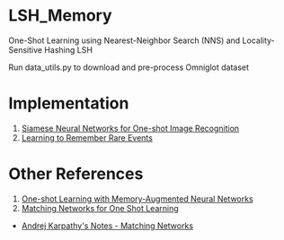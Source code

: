 # LSH_Memory
One-Shot Learning using Nearest-Neighbor Search (NNS) and Locality-Sensitive Hashing LSH

Run data_utils.py to download and pre-process Omniglot dataset

# Implementation
1. [Siamese Neural Networks for One-shot Image Recognition](https://www.cs.cmu.edu/~rsalakhu/papers/oneshot1.pdf)
2. [Learning to Remember Rare Events](https://arxiv.org/abs/1703.03129)

# Other References
1. [One-shot Learning with Memory-Augmented Neural Networks](https://arxiv.org/abs/1605.06065.pdf)
2. [Matching Networks for One Shot Learning](https://arxiv.org/abs/1606.04080.pdf)
  * [Andrej Karpathy's Notes - Matching Networks](https://github.com/karpathy/paper-notes/blob/master/matching_networks.md)
